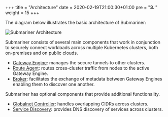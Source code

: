 +++
title = "Architecture"
date = 2020-02-19T21:00:30+01:00
pre = "<b>3. </b>"
weight = 15
+++

The diagram below illustrates the basic architecture of Submariner:

![Submariner Architecture](/images/submariner/architecture.jpg)

Submariner consists of several main components that work in conjunction to securely connect workloads across multiple Kubernetes clusters,
both on-premises and on public clouds.

* [Gateway Engine](./gateway-engine/): manages the secure tunnels to other clusters.
* [Route Agent](./route-agent/): routes cross-cluster traffic from nodes to the active Gateway Engine.
* [Broker](./broker/): facilitates the exchange of metadata between Gateway Engines enabling them to discover one another.

Submariner has optional components that provide additional functionality.

* [Globalnet Controller](./globalnet/): handles overlapping CIDRs across clusters.
* [Service Discovery](./service-discovery/): provides DNS discovery of services across clusters.
